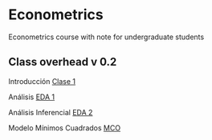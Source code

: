 # Econometrics
Econometrics course with note for undergraduate students

## Class overhead v 0.2

Introducción [Clase 1](https://keynes37.github.io/Econometrics/Class/Class00/Class00.html#1)

Análisis [EDA 1](https://keynes37.github.io/Econometrics/Class/Class01/Class01.html#1)

Análisis Inferencial [EDA 2](https://keynes37.github.io/Econometrics/Class/Class02/Class02.html#1)

Modelo Mínimos Cuadrados [MCO](https://keynes37.github.io/Econometrics/Class/Class03/Class03.html#1)
